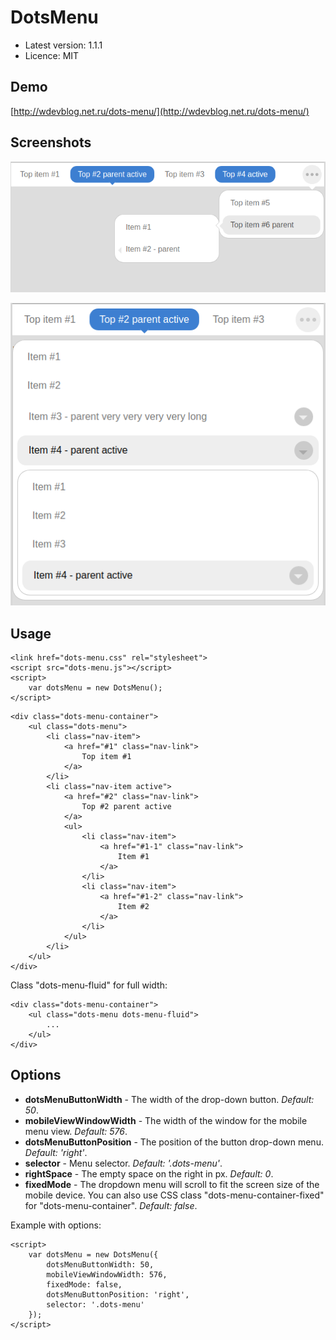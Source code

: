 DotsMenu
========

- Latest version: 1.1.1
- Licence: MIT

Demo
----

[http://wdevblog.net.ru/dots-menu/](http://wdevblog.net.ru/dots-menu/)

Screenshots
-----------

![DropMenu - screenshot #1](https://raw.githubusercontent.com/andchir/dots-menu/master/screenshots/screenshot01.png?raw=true "DropMenu - screenshot #1")

![DropMenu - screenshot #2](https://raw.githubusercontent.com/andchir/dots-menu/master/screenshots/screenshot02.png?raw=true "DropMenu - screenshot #2")

Usage
-----

~~~
<link href="dots-menu.css" rel="stylesheet">
<script src="dots-menu.js"></script>
<script>
    var dotsMenu = new DotsMenu();
</script>
~~~

~~~
<div class="dots-menu-container">
    <ul class="dots-menu">
        <li class="nav-item">
            <a href="#1" class="nav-link">
                Top item #1
            </a>
        </li>
        <li class="nav-item active">
            <a href="#2" class="nav-link">
                Top #2 parent active
            </a>
            <ul>
                <li class="nav-item">
                    <a href="#1-1" class="nav-link">
                        Item #1
                    </a>
                </li>
                <li class="nav-item">
                    <a href="#1-2" class="nav-link">
                        Item #2
                    </a>
                </li>
            </ul>
        </li>
    </ul>
</div>
~~~

Class "dots-menu-fluid" for full width:
~~~
<div class="dots-menu-container">
    <ul class="dots-menu dots-menu-fluid">
        ...
    </ul>
</div>
~~~

Options
-------

- **dotsMenuButtonWidth** - The width of the drop-down button. _Default: 50_.
- **mobileViewWindowWidth** - The width of the window for the mobile menu view. _Default: 576_.
- **dotsMenuButtonPosition** - The position of the button drop-down menu. _Default: 'right'_.
- **selector** - Menu selector. _Default: '.dots-menu'_.
- **rightSpace** - The empty space on the right in px. _Default: 0_.
- **fixedMode** - The dropdown menu will scroll to fit the screen size of the mobile device. You can also use CSS class "dots-menu-container-fixed" for "dots-menu-container". _Default: false_.

Example with options:
~~~
<script>
    var dotsMenu = new DotsMenu({
        dotsMenuButtonWidth: 50,
        mobileViewWindowWidth: 576,
        fixedMode: false,
        dotsMenuButtonPosition: 'right',
        selector: '.dots-menu'
    });
</script>
~~~
